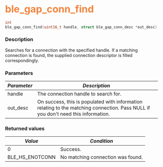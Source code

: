 ## <font color="#F2853F" style="font-size:24pt">ble\_gap\_conn\_find</font>

```c
int
ble_gap_conn_find(uint16_t handle, struct ble_gap_conn_desc *out_desc)
```

### Description

Searches for a connection with the specified handle.  If a matching connection is found, the supplied connection descriptor is filled correspondingly. 

### Parameters

| *Parameter* | *Description* |
|-------------|---------------|
| handle | The connection handle to search for. |
| out\_desc | On success, this is populated with information relating to the matching connection.  Pass NULL if you don't need this information. |

### Returned values

| *Value* | *Condition* |
|---------|-------------|
| 0 | Success. |
| BLE\_HS\_ENOTCONN | No matching connection was found. |
